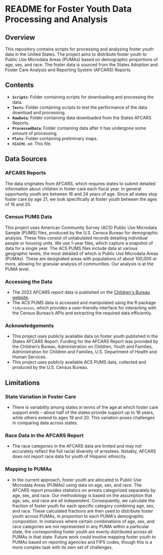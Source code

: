 # README for Foster Youth Data Processing and Analysis

## Overview

This repository contains scripts for processing and analyzing foster youth data in the United States. The project aims to distribute foster youth to Public Use Microdata Areas (PUMAs) based on demographic proportions of age, sex, and race. The foster data is sourced from the States Adoption and Foster Care Analysis and Reporting System (AFCARS) Reports.

## Contents

- **`Scripts`**: Folder containing scripts for downloading and processing the data. 
- **`Tests`**: Folder containing scripts to test the performance of the data download and processing.
- **`RawData`**: Folder containing data downloaded from the States AFCARS Reports.
- **`ProcessedData`**: Folder containing data after it has undergone some amount of processing. 
- **`Plots`**: Folder containing preliminary maps.
- `README.md`: This file.

## Data Sources

### AFCARS Reports
The data originates from AFCARS, which requires states to submit detailed information about children in foster care each fiscal year. In general opportunity youth are between 16 and 24 years of age. Since all states stop foster care by age 21, we look specifically at foster youth between the ages of 16 and 20.

### Census PUMS Data
This project uses American Community Survey (ACS) Public Use Microdata Sample (PUMS) files, produced by the U.S. Census Bureau for demographic analysis. These files consist of untabulated records detailing individual people or housing units. We use 1-year files, which capture a snapshot of data for a single year. The ACS PUMS files include data at various geographic levels, the most detailed of which is Public Use Microdata Areas (PUMAs). These are designated areas with populations of about 100,000 or more, allowing for granular analysis of communities. Our analysis is at the PUMA level. 

### Accessing the Data

- The 2022 AFCARS report data is published on the [Children's Bureau website](https://www.acf.hhs.gov/cb/research-data-technology/statistics-research/afcars).
- The ACS PUMS data is accessed and manipulated using the R package `tidycensus`, which provides a user-friendly interface for interacting with the Census Bureau’s APIs and extracting the required data efficiently.

### Acknowledgements
- This project uses publicly available data on foster youth published in the States AFCARS Report. Funding for the AFCARS Report was provided by the Children’s Bureau, Administration on Children, Youth and Families, Administration for Children and Families, U.S. Department of Health and Human Services.
- This project uses publicly available ACS PUMS data, collected and produced by the U.S. Census Bureau.

## Limitations

### State Variation in Foster Care

- There is variability among states in terms of the age at which foster care support ends – about half of the states provide support up to 18 years, while others extend to ages 19 and 20. This variation poses challenges in comparing data across states. 

### Race Data in the AFCARS Report

- The race categories in the AFCARS data are limited and may not accurately reflect the full racial diversity of arrestees. Notably, AFCARS does not report race data for youth of Hispanic ethnicity. 

### Mapping to PUMAs

- In the current approach, foster youth are allocated to Public Use Microdata Areas (PUMAs) using data on age, sex, and race. The AFCARS report provides statistics on arrests categorized separately by age, sex, and race. Our methodology is based on the assumption that age, sex, and race are all independent. Consequently, we calculate the fraction of foster youth for each specific category combining age, sex, and race. These calculated fractions are then used to distribute foster youth across PUMAs, in proportion to each PUMA's demographic composition. In instances where certain combinations of age, sex, and race categories are not represented in any PUMA within a particular state, the corresponding foster youth are evenly distributed across all PUMAs in that state. Future work could involve mapping foster youth to PUMAs based on reporting agencies and FIPS codes, though this is a more complex task with its own set of challenges.
